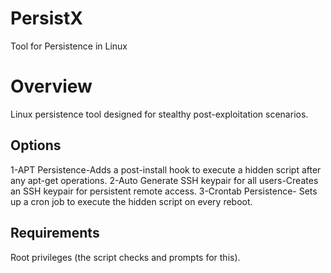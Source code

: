 # PersistX
Tool for Persistence in Linux

# Overview
Linux persistence tool designed for stealthy post-exploitation scenarios.

## Options
1-APT Persistence-Adds a post-install hook to execute a hidden script after any apt-get operations.
2-Auto Generate SSH keypair for all users-Creates an SSH keypair for persistent remote access.
3-Crontab Persistence- Sets up a cron job to execute the hidden script on every reboot.

## Requirements
Root privileges (the script checks and prompts for this).
